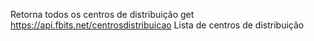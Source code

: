 Retorna todos os centros de distribuição
get
https://api.fbits.net/centrosdistribuicao
Lista de centros de distribuição